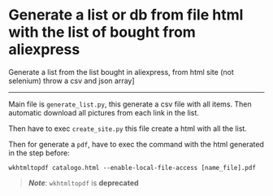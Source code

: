 # Generate a list or db from file html with the list of bought from aliexpress

Generate a list from the list bought in aliexpress, from html site (not selenium) throw a csv and json array]

---

Main file is `generate_list.py`, this generate a csv file with all items. Then automatic download all pictures from each link in the list.

Then have to exec `create_site.py` this file create a html with all the list.

Then for generate a `pdf`, have to exec the command with the html generated in the step before:

```commandline
wkhtmltopdf catalogo.html --enable-local-file-access [name_file].pdf  
```

> ***Note***: `wkhtmltopdf` is **deprecated**